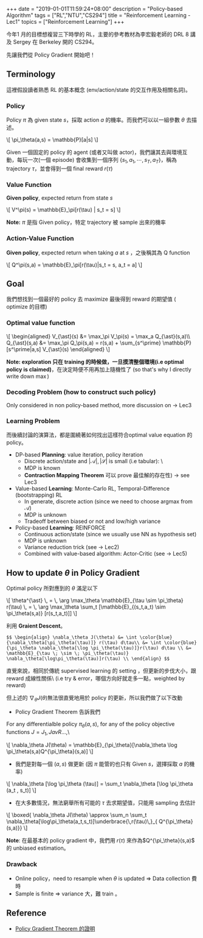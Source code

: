 +++
date = "2019-01-01T11:59:24+08:00"
description = "Policy-based Algorithm"
tags = ["RL","NTU","CS294"]
title =  "Reinforcement Learning - Lec1"
topics = ["Reinforcement Learning"]
+++

今年1 月的目標想複習三下時學的 RL，主要的參考教材為李宏毅老師的 DRL 8 講及 Sergey 在
Berkeley 開的 CS294。

先讓我們從 Policy Gradient 開始吧！

<!--more-->

## Terminology

這裡假設讀者熟悉 RL 的基本概念 (env/action/state 的交互作用及相關名詞)。

### Policy
Policy <span>$\pi$</span> 為 given state <span>$s$</span>，採取 action <span>$a$</span> 的機率。而我們可以以一組參數 <span>$\theta$</span> 去描述。

<div>
\[
\pi_\theta(a,s) = \mathbb{P}[a|s]
\]
</div>

Given 一個固定的 policy 的 agent (或者又叫做 actor)，我們讓其去與環境互動，每玩一次(一個 episode) 會收集到一個序列 {<span>$s_1,a_1,\cdots,s_T,a_T$</span>}，稱為 trajectory <span>$\tau$</span>，並會得到一個 final reward <span>$r(\tau)$</span>

### Value Function
**Given policy**, expected return from state <span>$s$</span>

<div>
\[
V^\pi(s) = \mathbb{E}_\pi[r(\tau) | s_t = s]
\]
</div>

**Note:** <span>$\pi$</span> 是指 Given policy，特定 trajectory 被 sample 出來的機率

### Action-Value Function
**Given policy**, expected return when taking <span>$a$</span> at <span>$s$</span> ，之後稱其為 Q function

<div>
\[
Q^\pi(s,a) = \mathbb{E}_\pi[r(\tau)|s_t = s, a_t = a]
\]
</div>

## Goal
我們想找到一個最好的 policy 去 maximize 最後得到 reward 的期望值 ( optimize 的目標)

<!--### Evaluation Problem (Optimal value function)-->
### Optimal value function
<div>
\[
\begin{aligned}
V_{\ast}(s) &= \max_\pi V_\pi(s) = \max_a Q_{\ast}(s,a)\\
Q_{\ast}(s,a) &= \max_\pi Q_\pi(s,a) = r(s,a) + \sum_{s^\prime}
\mathbb{P}[s^\prime|a,s] V_{\ast}(s)
\end{aligned}
\]
</div>

**Note: exploration 只在 training 的時候做，一旦摸清整個環境(i.e optimal policy
is claimed)**，在決定時便不用再加上隨機性了 (so that's why I directly write down
<span>$\max$</span>)

### Decoding Problem (how to construct such policy)

Only considered in non policy-based method, more discussion on <span>$\rightarrow$</span> Lec3

### Learning Problem

而後續討論的演算法，都是圍繞著如何找出這樣符合optimal value equation 的 policy。

* DP-based **Planning**: value iteration, policy iteration
  * Discrete action/state and <span>$|\mathcal{A}|,|\mathcal{S}|$</span> is small (i.e tabular): \
  * MDP is known
  * **Contraction Mapping Theorem** 可以 prove 最佳解的存在性) <span>$\rightarrow$</span> see Lec3
* Value-based **Learning**: Monte-Carlo RL, Temporal-Difference (bootstrapping) RL
  * In generate, discrete action (since we need to choose argmax from
    <span>$\mathcal{A}$</span>)
  * MDP is unknown
  * Tradeoff between biased or not and low/high variance
* Policy-based **Learning**: REINFORCE
  * Continuous action/state (since we usually use NN as hypothesis set)
  * MDP is unknown
  * Variance reduction trick (see <span>$\rightarrow$</span> Lec2)
  * Combined with value-based algorithm: Actor-Critic (see <span>$\rightarrow$</span> Lec5)

<!--## Evaluation Problem: Goodness of <span>$\pi$</span>-->

<!--那現在我們的目標是要找出一組最好的 <span>$\theta^{\ast}$</span>。\\-->
<!--而所謂最好，則是要去 maximize final reward，也就是以下-->

<!--``$$-->
<!--\mathbb{E}_{\tau \; \sim \; \pi_\theta(\tau)} [r(\tau)] = \int_\tau-->
<!--\pi_\theta(\tau) r(\tau) d\tau-->
<!--$$``-->


## How to update <span>$\theta$</span> in Policy Gradient

Optimal policy 所對應到的 <span>$\theta$</span> 滿足以下

<div>
\[
\theta^{\ast} \, = \,  \arg \max_\theta \mathbb{E}_{\tau \sim \pi_\theta} r(\tau) \, = \, \arg \max_\theta \sum_t [\mathbb{E}_{(s_t,a_t) \sim \pi_\theta(s,a)} [r(s_t,a_t)]]
\]
</div>


利用 **Graient Descent**。

``$$
\begin{align}
\nabla_\theta J(\theta) &= \int \color{blue}{\nabla_\theta[\pi_\theta(\tau)]} r(\tau) d\tau\\
&= \int \color{blue}{\pi_\theta \nabla_\theta[\log \pi_\theta(\tau)]}r(\tau) d\tau \\
&= \mathbb{E}_{\tau \; \sim \; \pi_\theta(\tau)} \nabla_\theta[\log\pi_\theta(\tau)]r(\tau) \\
\end{align}
$$``


直覺來說，相同於傳統 supervised learning 的 setting ，但更新的步伐大小，跟 reward 成線性關係\\
(i.e try & error，哪個方向好就走多一點，weighted by reward)

但上述的 <span>$\nabla_\theta J(\theta)$</span>無法很直覺地用於 policy 的更新，所以我們做了以下改動

* Policy Gradient Theorem 告訴我們

For any differentialble policy <span>$\pi_{\theta}(a,s)$</span>, for any of the policy objective functions <span>$J = J_1,J \scriptstyle avR$</span>...,\

<div>
\[
\nabla_\theta J(\theta) = \mathbb{E}_{\pi_\theta}[\nabla_\theta \log \pi_\theta(s,a)Q^{\pi_\theta}(s,a)]
\]
</div>

* 我們是對每一個 <span>$(a,s)$</span> 做更新 (因 <span>$\pi$</span> 能管的也只有 Given <span>$s$</span>，選擇採取 <span>$a$</span> 的機率)

<div>
\[
\nabla_\theta [\log \pi_\theta (\tau)] = \sum_t \nabla_\theta [\log \pi_\theta
(a_t , s_t)]
\]
</div>

* 在大多數情況，無法窮舉所有可能的 <span>$\tau$</span> 去求期望值，只能用
  sampling 去估計

<div>
\[
\boxed{
\nabla_\theta J(\theta) \approx \sum_n \sum_t \nabla_\theta[\log\pi_\theta(a_t,s_t)]\underbrace{\,r(\tau)\,}_{
Q^{\pi_\theta}(s,a)}}
\]
</div>

**Note**: 在最基本的 policy gradient 中，我們用 <span>$r(\tau)$</span> 來作為<span>$Q^\{\pi_\theta}(s,a)$</span> 的 unbiased estimation。

### Drawback

* Online policy，need to resample when <span>$\theta$</span> is updated
  <span>$\Rightarrow$</span> Data collection 費時
* Sample is finite <span>$\Rightarrow$</span> variance 大，難 train 。

## Reference

* [Policy Gradient Theorem 的證明](https://papers.nips.cc/paper/1713-policy-gradient-methods-for-reinforcement-learning-with-function-approximation.pdf)
